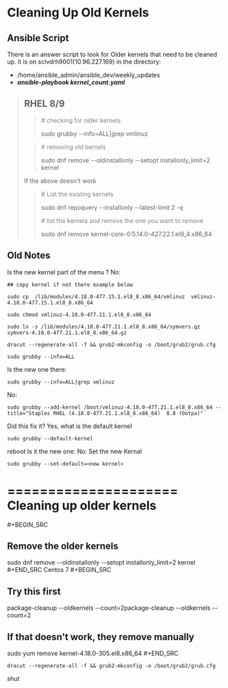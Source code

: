 # Cleaning Up Old Kernels
## Ansible Script
There is an answer script to look for Older kernels that need to be cleaned up. it is on sclvdrh9001(10.96.227.169) in the directory:
 - /home/ansible_admin/ansible_dev/weekly_updates
 - ***ansible-playbook kernel_count.yaml***
  
>## RHEL 8/9
>
> > <span style="color:grey">\# checking for older kernels
> >
> >sudo grubby --info=ALL|grep vmlinuz
>
> ><span style="color:grey">\# removing old kernels
> >
> >sudo  dnf remove --oldinstallonly --setopt installonly_limit=2 kernel
>
> If the above doesn't work
> >
> ><span style="color:grey">\# List the existing kernels
> >
> >sudo dnf repoquery --installonly --latest-limit 2 -q
> >
> ><span style="color:grey">\# list the kernels and remove the one you want to remove
> >
> > sudo dnf remove kernel-core-0:5.14.0-427.22.1.el9_4.x86_64

## Old Notes

Is the new kernel part of the menu ?
No:

```
## copy kernel if not there example below

sudo cp  /lib/modules/4.18.0-477.15.1.el8_8.x86_64/vmlinuz  vmlinuz-4.18.0-477.15.1.el8_8.x86_64

sudo chmod vmlinuz-4.18.0-477.21.1.el8_8.x86_64

sudo ln -s /lib/modules/4.18.0-477.21.1.el8_8.x86_64/symvers.gz symvers-4.18.0-477.21.1.el8_8.x86_64.gz

dracut --regenerate-all -f && grub2-mkconfig -o /boot/grub2/grub.cfg

sudo grubby --info=ALL
```

Is the new one there:
```
sudo grubby --info=ALL|grep vmlinuz
```

No:
```
sudo grubby --add-kernel /boot/vmlinuz-4.18.0-477.21.1.el8_8.x86_64 --title="Staples RHEL (4.18.0-477.21.1.el8_8.x86_64)  8.8 (Ootpa)"
```

Did this fix it?
Yes, what is the default kernel
```
sudo grubby --default-kernel
```



reboot
Is it the new one:
No: 
Set the new Kernal
```
sudo grubby --set-default=<new kernel>
```
=====================
Cleaning up older kernels
=====================
#+BEGIN_SRC
## Remove the older kernels
sudo  dnf remove --oldinstallonly --setopt installonly_limit=2 kernel
#+END_SRC
Centos 7
#+BEGIN_SRC
## Try this first
package-cleanup --oldkernels --count=2package-cleanup --oldkernels --count=2
## If that doesn't work, they remove manually
sudo yum remove kernel-4.18.0-305.el8.x86_64
#+END_SRC
```
dracut --regenerate-all -f && grub2-mkconfig -o /boot/grub2/grub.cfg
```
shut